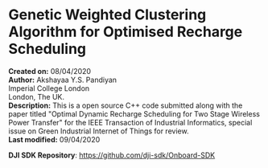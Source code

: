 # Genetic Weighted Clustering Algorithm for Optimised Recharge Scheduling

**Created on:** 08/04/2020<br />
**Author:** Akshayaa Y.S. Pandiyan<br />
        Imperial College London<br />
        London, The UK.<br />
**Description:** This is a open source C++ code submitted along with the paper titled "Optimal Dynamic Recharge Scheduling for Two
Stage Wireless Power Transfer" for the IEEE Transaction of Industrial Informatics, special issue on Green Industrial Internet of Things for review.<br />
**Last modified:** 09/04/2020

**DJI SDK Repository**: https://github.com/dji-sdk/Onboard-SDK

